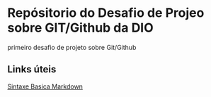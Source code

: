 # Repósitorio do Desafio de Projeo sobre GIT/Github da DIO
primeiro desafio de projeto sobre Git/Github

## Links úteis
[Sintaxe Basica Markdown](https://www.markdownguide.org/basic-syntax/)
